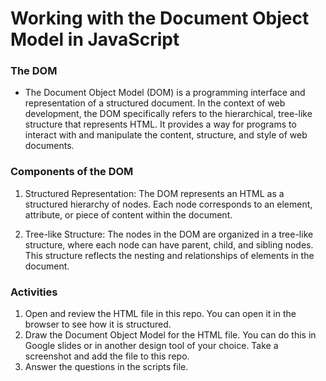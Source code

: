 # Working with the Document Object Model in JavaScript

### The DOM

- The Document Object Model (DOM) is a programming interface and representation of a structured document. In the context of web development, the DOM specifically refers to the hierarchical, tree-like structure that represents HTML. It provides a way for programs to interact with and manipulate the content, structure, and style of web documents.

### Components of the DOM

1. Structured Representation: The DOM represents an HTML as a structured hierarchy of nodes. Each node corresponds to an element, attribute, or piece of content within the document.

2. Tree-like Structure: The nodes in the DOM are organized in a tree-like structure, where each node can have parent, child, and sibling nodes. This structure reflects the nesting and relationships of elements in the document.


### Activities

1. Open and review the HTML file in this repo. You can open it in the browser to see how it is structured.
2. Draw the Document Object Model for the HTML file. You can do this in Google slides or in another design tool of your choice. Take a screenshot and add the file to this repo.
3. Answer the questions in the scripts file.